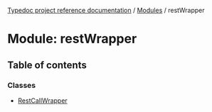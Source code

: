 [Typedoc project reference documentation](../README.md) / [Modules](../modules.md) / restWrapper

# Module: restWrapper

## Table of contents

### Classes

- [RestCallWrapper](../classes/restwrapper.restcallwrapper.md)
